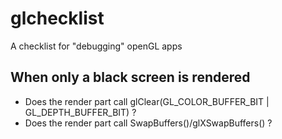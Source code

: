 # glchecklist
A checklist for "debugging" openGL apps

## When only a black screen is rendered 
* Does the render part call glClear(GL_COLOR_BUFFER_BIT | GL_DEPTH_BUFFER_BIT) ?
* Does the render part call SwapBuffers()/glXSwapBuffers() ?
